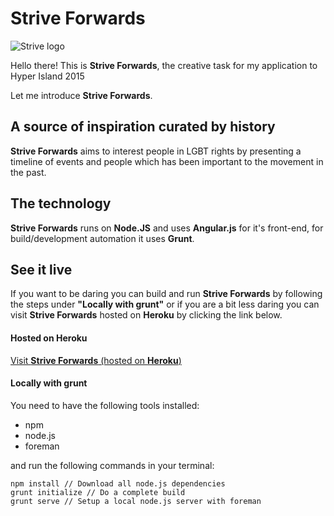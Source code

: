 # Strive Forwards

![Strive logo](https://striveapp.herokuapp.com/client/assets/graphics/git-logo.png)

Hello there! This is **Strive Forwards**, the creative task for my application to Hyper Island 2015

Let me introduce **Strive Forwards**.

## A source of inspiration curated by history

**Strive Forwards** aims to interest people in LGBT rights by presenting a timeline of events and people which has been important to the movement in the past.

## The technology

**Strive Forwards** runs on **Node.JS** and uses **Angular.js** for it's front-end, for build/development automation it uses **Grunt**.

## See it live

If you want to be daring you can build and run **Strive Forwards** by following the steps under **"Locally with grunt"** or if you are a bit less daring you can visit **Strive Forwards** hosted on **Heroku** by clicking the link below.

#### Hosted on **Heroku**

[Visit **Strive Forwards** (hosted on **Heroku**)](https://striveapp.herokuapp.com)

#### Locally with grunt

You need to have the following tools installed:

* npm
* node.js
* foreman

and run the following commands in your terminal:

````
npm install // Download all node.js dependencies
grunt initialize // Do a complete build
grunt serve // Setup a local node.js server with foreman
````